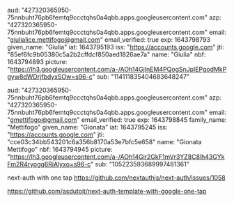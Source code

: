 aud: "427320365950-75nnbuht76pb6femtq9ccctqhs0a4qbb.apps.googleusercontent.com"
azp: "427320365950-75nnbuht76pb6femtq9ccctqhs0a4qbb.apps.googleusercontent.com"
email: "giulialice.mettifogo@gmail.com"
email_verified: true
exp: 1643798793
given_name: "Giulia"
iat: 1643795193
iss: "https://accounts.google.com"
jti: "85ef6fc9b05380c5a2b2cffdcf850aed1826ae7a"
name: "Giulia"
nbf: 1643794893
picture: "https://lh3.googleusercontent.com/a-/AOh14GjInEM4PQogSnJplEPgodMkPgyw8dWDrjfbdyxSOw=s96-c"
sub: "114111835404683648247"

aud: "427320365950-75nnbuht76pb6femtq9ccctqhs0a4qbb.apps.googleusercontent.com"
azp: "427320365950-75nnbuht76pb6femtq9ccctqhs0a4qbb.apps.googleusercontent.com"
email: "gmettifogo@gmail.com"
email_verified: true
exp: 1643798845
family_name: "Mettifogo"
given_name: "Gionata"
iat: 1643795245
iss: "https://accounts.google.com"
jti: "cce03c34bb543201c6a356b8170a53e7bfc5e658"
name: "Gionata Mettifogo"
nbf: 1643794945
picture: "https://lh3.googleusercontent.com/a-/AOh14Gir2GkF1mVr3YZ8C8lh43GYkFm2R4ryogq6RiAlyxo=s96-c"
sub: "105223593689997481361"

next-auth with one tap
https://github.com/nextauthjs/next-auth/issues/1058

https://github.com/asdutoit/next-auth-template-with-google-one-tap
